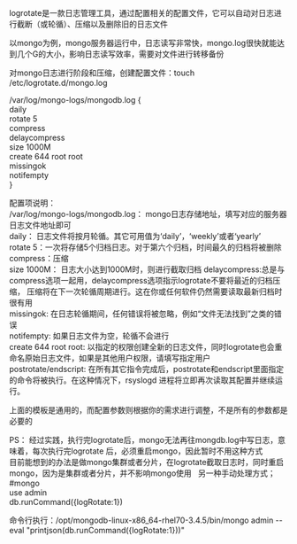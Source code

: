 logrotate是一款日志管理工具，通过配置相关的配置文件，它可以自动对日志进行截断（或轮循）、压缩以及删除旧的日志文件


以mongo为例，mongo服务器运行中，日志读写非常快，mongo.log很快就能达到几个G的大小，影响日志读写效率，需要对文件进行转移备份

对mongo日志进行阶段和压缩，创建配置文件：touch  /etc/logrotate.d/mongo.log  

/var/log/mongo-logs/mongodb.log {  
	daily  
	rotate 5  
	compress  
	delaycompress  
  size 1000M  
  create 644 root root  
	missingok  
	notifempty  
}  

配置项说明：  
/var/log/mongo-logs/mongodb.log： mongo日志存储地址，填写对应的服务器日志文件地址即可  
daily：  日志文件将按月轮循。其它可用值为‘daily’，‘weekly’或者‘yearly’  
rotate 5：一次将存储5个归档日志。对于第六个归档，时间最久的归档将被删除  
compress：压缩  
size 1000M：  日志大小达到1000M时，则进行截取归档
delaycompress:总是与compress选项一起用，delaycompress选项指示logrotate不要将最近的归档压缩，
压缩将在下一次轮循周期进行。这在你或任何软件仍然需要读取最新归档时很有用  
missingok: 在日志轮循期间，任何错误将被忽略，例如“文件无法找到”之类的错误  
notifempty: 如果日志文件为空，轮循不会进行  
create 644 root root: 以指定的权限创建全新的日志文件，同时logrotate也会重命名原始日志文件，如果是其他用户权限，请填写指定用户  
postrotate/endscript: 在所有其它指令完成后，postrotate和endscript里面指定的命令将被执行。在这种情况下，rsyslogd 进程将立即再次读取其配置并继续运行。  


上面的模板是通用的，而配置参数则根据你的需求进行调整，不是所有的参数都是必要的



PS：
经过实践，执行完logrotate后，mongo无法再往mongdb.log中写日志，意味着，每次执行完logrotate 后，必须重启mongo，因此暂时不用这种方式  
目前能想到的办法是做mongo集群或者分片，在logrotate截取日志时，同时重启mongo，因为是集群或者分片，并不影响mongo使用  
另一种手动处理方式；
#mongo  
use admin  
db.runCommand({logRotate:1})  

命令行执行：/opt/mongodb-linux-x86_64-rhel70-3.4.5/bin/mongo admin  --eval "printjson(db.runCommand({logRotate:1}))"




